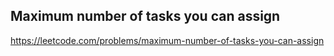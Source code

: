 ## Maximum number of tasks you can assign
https://leetcode.com/problems/maximum-number-of-tasks-you-can-assign
